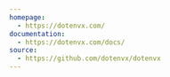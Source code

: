 ```yaml
---
homepage:
  - https://dotenvx.com/
documentation:
  - https://dotenvx.com/docs/
source:
  - https://github.com/dotenvx/dotenvx
---
```

